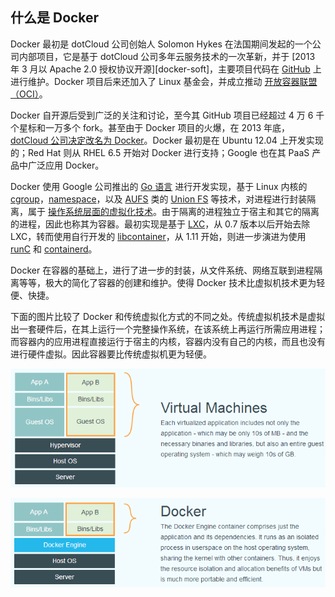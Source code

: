 ## 什么是 Docker

Docker 最初是 dotCloud 公司创始人 Solomon Hykes 在法国期间发起的一个公司内部项目，它是基于 dotCloud 公司多年云服务技术的一次革新，并于 [2013 年 3 月以 Apache 2.0 授权协议开源][docker-soft]，主要项目代码在 [GitHub](https://github.com/moby/moby) 上进行维护。Docker 项目后来还加入了 Linux 基金会，并成立推动 [开放容器联盟（OCI）](https://www.opencontainers.org/)。

Docker 自开源后受到广泛的关注和讨论，至今其 GitHub 项目已经超过 4 万 6 千个星标和一万多个 fork。甚至由于 Docker 项目的火爆，在 2013 年底，[dotCloud 公司决定改名为 Docker](https://blog.docker.com/2013/10/dotcloud-is-becoming-docker-inc/)。Docker 最初是在 Ubuntu 12.04 上开发实现的；Red Hat 则从 RHEL 6.5 开始对 Docker 进行支持；Google 也在其 PaaS 产品中广泛应用 Docker。

Docker 使用 Google 公司推出的 [Go 语言](https://golang.org/) 进行开发实现，基于 Linux 内核的 [cgroup](https://zh.wikipedia.org/wiki/Cgroups)，[namespace](https://en.wikipedia.org/wiki/Linux_namespaces)，以及  [AUFS](https://en.wikipedia.org/wiki/Aufs) 类的 [Union FS](https://en.wikipedia.org/wiki/Union_mount) 等技术，对进程进行封装隔离，属于 [操作系统层面的虚拟化技术](https://en.wikipedia.org/wiki/Operating-system-level_virtualization)。由于隔离的进程独立于宿主和其它的隔离的进程，因此也称其为容器。最初实现是基于 [LXC](https://linuxcontainers.org/lxc/introduction/)，从 0.7 版本以后开始去除 LXC，转而使用自行开发的 [libcontainer](https://github.com/docker/libcontainer)，从 1.11 开始，则进一步演进为使用 [runC](https://github.com/opencontainers/runc) 和 [containerd](https://github.com/containerd/containerd)。

Docker 在容器的基础上，进行了进一步的封装，从文件系统、网络互联到进程隔离等等，极大的简化了容器的创建和维护。使得 Docker 技术比虚拟机技术更为轻便、快捷。

下面的图片比较了 Docker 和传统虚拟化方式的不同之处。传统虚拟机技术是虚拟出一套硬件后，在其上运行一个完整操作系统，在该系统上再运行所需应用进程；而容器内的应用进程直接运行于宿主的内核，容器内没有自己的内核，而且也没有进行硬件虚拟。因此容器要比传统虚拟机更为轻便。

![传统虚拟化](./images/README/virtualization.png)

![Docker](./images/README/docker.png)